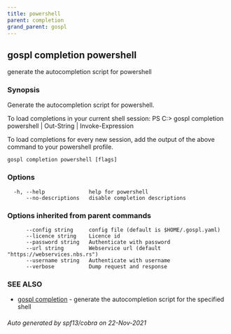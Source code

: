 ```yaml
---
title: powershell
parent: completion
grand_parent: gospl
---
```


## gospl completion powershell

generate the autocompletion script for powershell

### Synopsis


Generate the autocompletion script for powershell.

To load completions in your current shell session:
PS C:\> gospl completion powershell | Out-String | Invoke-Expression

To load completions for every new session, add the output of the above command
to your powershell profile.


```
gospl completion powershell [flags]
```

### Options

```
  -h, --help              help for powershell
      --no-descriptions   disable completion descriptions
```

### Options inherited from parent commands

```
      --config string     config file (default is $HOME/.gospl.yaml)
      --licence string    Licence id
      --password string   Authenticate with password
      --url string        Webservice url (default "https://webservices.nbs.rs")
      --username string   Authenticate with username
      --verbose           Dump request and response
```

### SEE ALSO

* [gospl completion](index.md)	 - generate the autocompletion script for the specified shell

###### Auto generated by spf13/cobra on 22-Nov-2021
